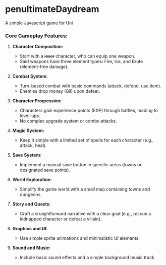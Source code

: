 # penultimateDaydream
A simple Javascript game for Uni


### Core Gameplay Features:

1. **Character Composition:**
   - Start with a ~~loser~~ character, who can equip one weapon.
   - Said weapons have three element types: Fire, Ice, and Brute (element-free damage).

2. **Combat System:**
   - Turn-based combat with basic commands (attack, defend, use item).
   - Enemies drop money (Gil) upon defeat.

3. **Character Progression:**
   - Characters gain experience points (EXP) through battles, leading to level-ups.
   - No complex upgrade system or combo attacks.

4. **Magic System:**
   - Keep it simple with a limited set of spells for each character (e.g., attack, heal).

5. **Save System:**
   - Implement a manual save button in specific areas (towns or designated save points).

6. **World Exploration:**
   - Simplify the game world with a small map containing towns and dungeons.

7. **Story and Quests:**
   - Craft a straightforward narrative with a clear goal (e.g., rescue a kidnapped character or defeat a villain).

8. **Graphics and UI:**
   - Use simple sprite animations and minimalistic UI elements.

9. **Sound and Music:**
   - Include basic sound effects and a simple background music track.
